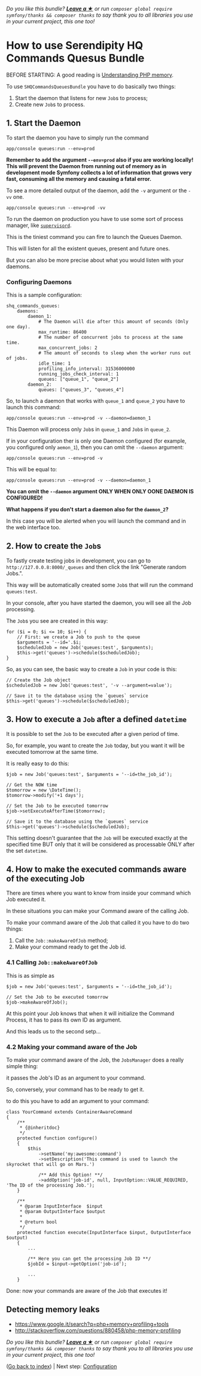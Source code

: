 *Do you like this bundle? [**Leave a &#9733;**](#js-repo-pjax-container) or run `composer global require symfony/thanks && composer thanks` to say thank you to all libraries you use in your current project, this one too!*

How to use Serendipity HQ Commands Quesus Bundle
================================================

BEFORE STARTING: A good reading is [Understanding PHP memory](http://www.slideshare.net/jpauli/understanding-php-memory/).

To use `SHQCommandsQueuesBundle` you have to do basically two things:

1. Start the daemon that listens for new `Job`s to process;
2. Create new `Job`s to process.

## 1. Start the Daemon

To start the daemon you have to simply run the command

    app/console queues:run --env=prod

**Remember to add the argument `--env=prod` also if you are working locally! This will prevent the Daemon from running
out of memory as in development mode Symfony collects a lot of information that grows very fast, consuming all the
memory and causing a fatal error.**

To see a more detailed output of the daemon, add the `-v` argument or the `-vv` one.

    app/console queues:run --env=prod -vv

To run the daemon on production you have to use some sort of process manager, like
 [`supervisord`](http://supervisord.org/).

This is the tiniest command you can fire to launch the Queues Daemon.

This will listen for all the existent queues, present and future ones.

But you can also be more precise about what you would listen with your daemons.

### Configuring Daemons

This is a sample configuration:

    shq_commands_queues:
        daemons:
            daemon_1:
                # The Daemon will die after this amount of seconds (Only one day).
                max_runtime: 86400
                # The number of concurrent jobs to process at the same time.
                max_concurrent_jobs: 2
                # The amount of seconds to sleep when the worker runs out of jobs.
                idle_time: 1
                profiling_info_interval: 31536000000
                running_jobs_check_interval: 1
                queues: ["queue_1", "queue_2"]
            daemon_2:
                queues: ["queues_3", "queues_4"]

So, to launch a daemon that works with `queue_1` and `queue_2` you have to launch this command:

    app/console queues:run --env=prod -v --daemon=daemon_1

This Daemon will process only `Job`s in `queue_1` and `Job`s in `queue_2`.

If in your configuration ther is only one Daemon configured (for example, you configured only `aemon_1`), then you can
 omit the `--daemon` argument:

    app/console queues:run --env=prod -v

This will be equal to:

    app/console queues:run --env=prod -v --daemon=daemon_1

**You can omit the `--daemon` argument ONLY WHEN ONLY OONE DAEMON IS CONFIGURED!**

**What happens if you don't start a daemon also for the `daemon_2`?**

In this case you will be alerted when you will launch the command and in the web interface too.

## 2. How to create the `Job`s

To fastly create testing jobs in development, you can go to `http://127.0.0.8:8000/_queues` and then click the link
 "Generate random Jobs.".

This way will be automatically created some `Job`s that will run the command `queues:test`.

In your console, after you have started the daemon, you will see all the Job processing.

The `Job`s you see are created in this way:

    for ($i = 0; $i <= 10; $i++) {
        // First: we create a Job to push to the queue
        $arguments = '--id='.$i;
        $scheduledJob = new Job('queues:test', $arguments);
        $this->get('queues')->schedule($scheduledJob);
    }

So, as you can see, the basic way to create a `Job` in your code is this:

    // Create the Job object
    $scheduledJob = new Job('queues:test', '-v --argument=value');
    
    // Save it to the database using the `queues` service
    $this->get('queues')->schedule($scheduledJob);

## 3. How to execute a `Job` after a defined `datetime`

It is possible to set the `Job`  to be executed after a given period of time.

So, for example, you want to create the `Job` today, but you want it will be executed tomorrow at the same time.

It is really easy to do this:

    $job = new Job('queues:test', $arguments = '--id=the_job_id');
    
    // Get the NOW time
    $tomorrow = new \DateTime();
    $tomorrow->modify('+1 days');
    
    // Set the Job to be executed tomorrow
    $job->setExecuteAfterTime($tomorrow);
    
    // Save it to the database using the `queues` service
    $this->get('queues')->schedule($scheduledJob);

This setting doesn't guarantee that the `Job` will be executed exactly at the specified time BUT only that it will be
 considered as processable ONLY after the set `datetime`.

## 4. How to make the executed commands aware of the executing Job

There are times where you want to know from inside your command which Job executed it.

In these situations you can make your Command aware of the calling Job.

To make your command aware of the Job that called it you have to do two things:
 
 1. Call the `Job::makeAwareOfJob` method;
 2. Make your command ready to get the Job id.

### 4.1 Calling `Job::makeAwareOfJob`

This is as simple as

    $job = new Job('queues:test', $arguments = '--id=the_job_id');
    
    // Set the Job to be executed tomorrow
    $job->makeAwareOfJob();

At this point your Job knows that when it will initialize the Command Process, it has to pass its own ID as argument.

And this leads us to the second setp...

### 4.2 Making your command aware of the Job

To make your command aware of the Job, the `JobsManager` does a really simple thing:

it passes the Job's ID as an argument to your command.

So, conversely, your command has to be ready to get it.

to do this you have to add an argument to your command:

    class YourCommand extends ContainerAwareCommand
    {
        /**
         * {@inheritdoc}
         */
        protected function configure()
        {
            $this
                ->setName('my:awesome:command')
                ->setDescription('This command is used to launch the skyrocket that will go on Mars.')
                
                /** Add this Option! **/
                ->addOption('job-id', null, InputOption::VALUE_REQUIRED, 'The ID of the processing Job.');
        }
    
        /**
         * @param InputInterface  $input
         * @param OutputInterface $output
         *
         * @return bool
         */
        protected function execute(InputInterface $input, OutputInterface $output)
        {
            ...
            
            /** Here you can get the processing Job ID **/
            $jobId = $input->getOption('job-id');
            
            ...
        }

Done: now your commands are aware of the Job that executes it!

## Detecting memory leaks

- https://www.google.it/search?q=php+memory+profiling+tools
- http://stackoverflow.com/questions/880458/php-memory-profiling

*Do you like this bundle? [**Leave a &#9733;**](#js-repo-pjax-container) or run `composer global require symfony/thanks && composer thanks` to say thank you to all libraries you use in your current project, this one too!*

([Go back to index](00-Index.md)) | Next step: [Configuration](40-Configuration.md)
